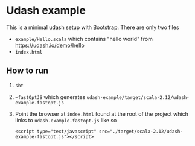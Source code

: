 # Udash example

This is a minimal udash setup with [Bootstrap](https://guide.udash.io/ext/bootstrap). There are only two files

- `example/Hello.scala` which contains "hello world" from https://udash.io/demo/hello
- `index.html`

## How to run

1. `sbt`
1. `~fastOptJS` which generates `udash-example/target/scala-2.12/udash-example-fastopt.js`
1. Point the browser at `index.html` found at the root of the project which links to `udash-example-fastopt.js` like so

    ```
    <script type="text/javascript" src="./target/scala-2.12/udash-example-fastopt.js"></script>
    ``` 

